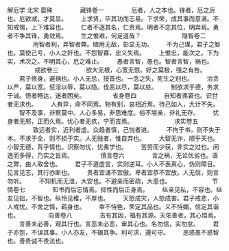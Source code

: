 解厄学      北宋   晏殊
　　 
　　藏锋卷一
　　 
　　厄者，人之本也。锋者，厄之厉也。厄欲减，才莫显。
　　上求贤，毕其功而志易。下求荣，成其事而意满。不知戒惕，上下难容也。
　　仁者不逐其名，仁贵焉。明者不恋其位，明弃焉。勇者不争其锋，勇敛焉。
　　生之惟艰，何足道哉？
　　 
　　
　　隐智卷二
　　 
　　用智者利，弄智者弊。暗用无敌，彰显无功。
　　不为己谋，君子之智也。莫使己亏，小人之奸也。不怨智寡，忠义失焉。
　　上惟忠，能次之。下为实，术次之。不明其心，厄之难止。
　　愚者言智，愚也。智者言智，祸也。
　　 
　　 戒欲卷三
　　 
　　欲大无根，心宽无恨。好之莫极，强之有咎。
　　君子修身，避祸也。小人无忌，授首也。一念之失，死生之别也。
　　治贪以严，莫以宽。惩淫以辱，莫以隐。伐恶以尽，莫以慈。
　　制欲求于德，务求于诫。悟者畅达，迷者困矣。
　　
　　省身卷四
　　 
　　自知者弗窘也。识世者无求也。
　　人有异，命不同焉。物有别，哀相近焉。待己如人，大计不失。
　　智不及事，非察莫中。人心多易，非思难度。俗不堪亲，非礼无存。
　　忧身者无邪，正而久焉。忧心者无疚，宁而吉焉。
　　 
　　
　　求实卷五
　　 
　　致远者实，近利者虚。众趋者慎，己悦者进。
　　不拘于书，则不失于本。不求于全，则不损于实。人无贱者，惟自弃也。
　　大智无诈，顺乎天也。小智无德，背乎情也。识察勿忧，忧弗学也。
　　苦劳而少获，非实之过也。闲逸而多得，乃实之旨焉。
　　
　　慎言卷六
　　 
　　言之祸，无论优劣也。语之弊，由人取舍也。
　　君子不道虚言，实则逆耳。小人不表真心，伪则障目。见言见志，其行亦断也。
　　贵者宜谦不宜傲。卑者宜恭不宜放。人无信，则言勿听。
　　不知机而无泄，大安也。不避亲而密疏，大患也。
　　
　　
　　节情卷七
　　 
　　知书而后忘情焉。抑性而后正身焉。
　　纵亲见私，不容也。纵友见拙，不智也。纵怜见稚，不厚也。
　　天怒成灾，人怒成害。君子戒悲，小人戒忧。不舍之情，羁身也。
　　幸不恃色，荣定其品也。义不恃媚，信定其谐也。
　　
　　 向善卷八
　　 
　　吉有其因，福有其源。天佑善者，其心悟焉。
　　言善未必善，观其行也。言恶未必恶，审其心也。名勿信，实勿怠。
　　君子亦怨，不误其事。小人亦友，不辍其争。利可求，遵可守。
　　恶惑愚不惑智也。善贵诚不贵法也。
　　
　　
　　
